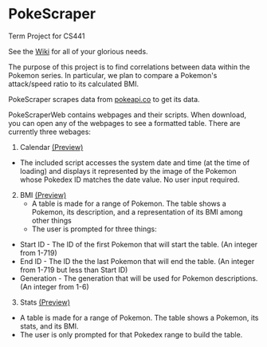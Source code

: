 # PokeScraper
Term Project for CS441

See the [Wiki](https://github.com/agne16/CS441/wiki) for all of your glorious needs.

The purpose of this project is to find correlations between data within the Pokemon series.
In particular, we plan to compare a Pokemon's attack/speed ratio to its calculated BMI.

PokeScraper scrapes data from [pokeapi.co](http://pokeapi.co) to get its data.

PokeScraperWeb contains webpages and their scripts. When download, you can open any of the webpages to see a formatted table. There are currently three webages:

1. Calendar [(Preview)](http://htmlpreview.github.io/?https://github.com/agne16/CS441/blob/master/PokeScraperWeb/calendar.html)
  * The included script accesses the system date and time (at the time of loading) and displays it represented by the image of the Pokemon whose Pokedex ID matches the date value. No user input required.  
2. BMI [(Preview)](http://htmlpreview.github.io/?https://github.com/agne16/CS441/blob/master/PokeScraperWeb/bmi.html)
     * A table is made for a range of Pokemon. The table shows a Pokemon, its description, and a representation of its BMI among other things
     * The user is prompted for three things:
  * Start ID - The ID of the first Pokemon that will start the table. (An integer from 1-719)
  * End ID - The ID the the last Pokemon that will end the table. (An integer from 1-719 but less than Start ID)
  * Generation - The generation that will be used for Pokemon descriptions. (An integer from 1-6)
3. Stats [(Preview)](http://htmlpreview.github.io/?https://github.com/agne16/CS441/blob/master/PokeScraperWeb/stats.html)
  * A table is made for a range of Pokemon. The table shows a Pokemon, its stats, and its BMI.
  * The user is only prompted for that Pokedex range to build the table.
